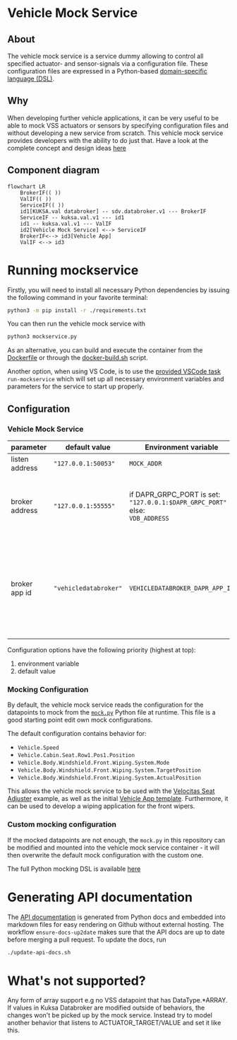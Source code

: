 # Vehicle Mock Service

## About

The vehicle mock service is a service dummy allowing to control all specified actuator- and sensor-signals via a configuration file. These configuration files are expressed in a Python-based [domain-specific language (DSL)](./doc/pydoc/mocking-dsl.md).

## Why

When developing further vehicle applications, it can be very useful to be able to mock VSS actuators or sensors by specifying configuration files and without developing a new service from scratch. This vehicle mock service provides developers with the ability to do just that. Have a look at the complete concept and design ideas [here](./doc/concept.md)

## Component diagram


```mermaid
flowchart LR
    BrokerIF(( ))
    ValIF(( ))
    ServiceIF(( ))
    id1[KUKSA.val databroker] -- sdv.databroker.v1 --- BrokerIF
    ServiceIF -- kuksa.val.v1 --- id1
    id1 -- kuksa.val.v1 --- ValIF
    id2[Vehicle Mock Service] <--> ServiceIF
    BrokerIF<--> id3[Vehicle App]
    ValIF <--> id3
```

# Running mockservice

Firstly, you will need to install all necessary Python dependencies by issuing the following command in your favorite terminal:

```bash
python3 -m pip install -r ./requirements.txt
```

You can then run the vehicle mock service with

```bash
python3 mockservice.py
```

As an alternative, you can build and execute the container from the [Dockerfile](./Dockerfile) or through the [docker-build.sh](./docker-build.sh) script.

Another option, when using VS Code, is to use the [provided VSCode task](../.vscode/tasks.json) `run-mockservice` which will set up all necessary environment variables and parameters for the service to start up properly.

## Configuration

### Vehicle Mock Service

| parameter      | default value         | Environment variable               | description                     |
|----------------|-----------------------|----------------------------------------------------------------------------------|---------------------------------|
| listen address | `"127.0.0.1:50053"`   | `MOCK_ADDR`                                                                      | Listen for rpc calls            |
| broker address | `"127.0.0.1:55555"`   | if DAPR_GRPC_PORT is set:<br>`"127.0.0.1:$DAPR_GRPC_PORT"` <br>else:<br> `VDB_ADDRESS`| The address of the KUKSA.val databroker to connect to |
| broker app id  | `"vehicledatabroker"` | `VEHICLEDATABROKER_DAPR_APP_ID`                                                  | When using DAPR, this allows to configure the id of the KUKSA.val databroker to connect to. |

Configuration options have the following priority (highest at top):
1. environment variable
2. default value

### Mocking Configuration

By default, the vehicle mock service reads the configuration for the datapoints to mock from the [`mock.py`](./mock.py) Python file at runtime. This file is a good starting point edit own mock configurations. 

The default configuration contains behavior for:
* `Vehicle.Speed`
* `Vehicle.Cabin.Seat.Row1.Pos1.Position`
* `Vehicle.Body.Windshield.Front.Wiping.System.Mode`
* `Vehicle.Body.Windshield.Front.Wiping.System.TargetPosition`
* `Vehicle.Body.Windshield.Front.Wiping.System.ActualPosition`

This allows the vehicle mock service to be used with the [Velocitas Seat Adjuster](https://eclipse.dev/velocitas/docs/about/use_cases/seat_adjuster/) example, as well as the initial [Vehicle App template](https://github.com/eclipse-velocitas/vehicle-app-python-template). Furthermore, it can be used to develop a wiping application for the front wipers.

### Custom mocking configuration
If the mocked datapoints are not enough, the `mock.py` in this repository can be modified and mounted into the vehicle mock service container - it will then overwrite the default mock configuration with the custom one.

The full Python mocking DSL is available [here](./doc/pydoc/mocking-dsl.md)

# Generating API documentation

The [API documentation](./doc/pydoc/mocking-dsl.md) is generated from Python docs and embedded into markdown files for easy rendering on Github without external hosting. The workflow `ensure-docs-up2date` makes sure that the API docs are up to date before merging a pull request. To update the docs, run

```bash
./update-api-docs.sh
```

# What's not supported?
Any form of array support e.g no VSS datapoint that has DataType.*ARRAY.
If values in Kuksa Databroker are modified outside of behaviors, the changes won't be picked up by the mock service. Instead try to model another behavior that listens to ACTUATOR_TARGET/VALUE and set it like this.
